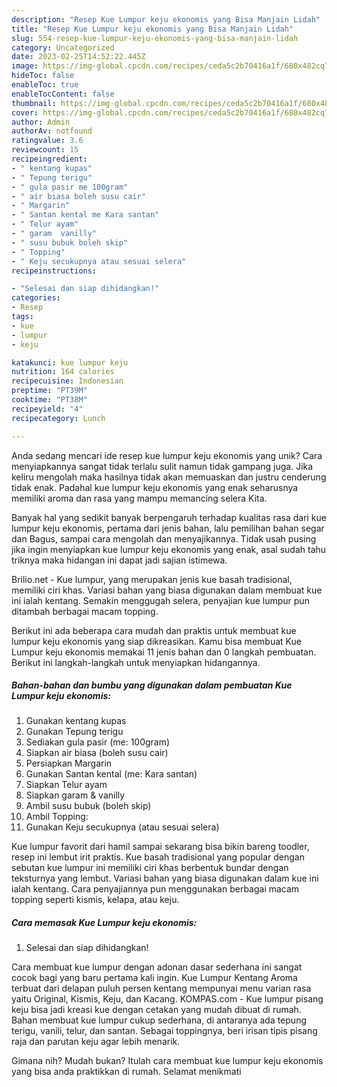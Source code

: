 ```yaml
---
description: "Resep Kue Lumpur keju ekonomis yang Bisa Manjain Lidah"
title: "Resep Kue Lumpur keju ekonomis yang Bisa Manjain Lidah"
slug: 554-resep-kue-lumpur-keju-ekonomis-yang-bisa-manjain-lidah
category: Uncategorized
date: 2023-02-25T14:52:22.445Z
image: https://img-global.cpcdn.com/recipes/ceda5c2b70416a1f/680x482cq70/kue-lumpur-keju-ekonomis-foto-resep-utama.jpg
hideToc: false
enableToc: true
enableTocContent: false
thumbnail: https://img-global.cpcdn.com/recipes/ceda5c2b70416a1f/680x482cq70/kue-lumpur-keju-ekonomis-foto-resep-utama.jpg
cover: https://img-global.cpcdn.com/recipes/ceda5c2b70416a1f/680x482cq70/kue-lumpur-keju-ekonomis-foto-resep-utama.jpg
author: Admin
authorAv: notfound
ratingvalue: 3.6
reviewcount: 15
recipeingredient:
- " kentang kupas"
- " Tepung terigu"
- " gula pasir me 100gram"
- " air biasa boleh susu cair"
- " Margarin"
- " Santan kental me Kara santan"
- " Telur ayam"
- " garam  vanilly"
- " susu bubuk boleh skip"
- " Topping"
- " Keju secukupnya atau sesuai selera"
recipeinstructions:

- "Selesai dan siap dihidangkan!"
categories:
- Resep
tags:
- kue
- lumpur
- keju

katakunci: kue lumpur keju 
nutrition: 164 calories
recipecuisine: Indonesian
preptime: "PT39M"
cooktime: "PT38M"
recipeyield: "4"
recipecategory: Lunch

---
```





Anda sedang mencari ide resep kue lumpur keju ekonomis yang unik? Cara menyiapkannya sangat tidak terlalu sulit namun tidak gampang juga. Jika keliru mengolah maka hasilnya tidak akan memuaskan dan justru cenderung tidak enak. Padahal kue lumpur keju ekonomis yang enak seharusnya memiliki aroma dan rasa yang mampu memancing selera Kita.





Banyak hal yang sedikit banyak berpengaruh terhadap kualitas rasa dari kue lumpur keju ekonomis, pertama dari jenis bahan, lalu pemilihan bahan segar dan Bagus, sampai cara mengolah dan menyajikannya. Tidak usah pusing jika ingin menyiapkan kue lumpur keju ekonomis yang enak,      asal sudah tahu triknya maka hidangan ini dapat jadi sajian istimewa.














Brilio.net - Kue lumpur, yang merupakan jenis kue basah tradisional, memiliki ciri khas. Variasi bahan yang biasa digunakan dalam membuat kue ini ialah kentang. Semakin menggugah selera, penyajian kue lumpur pun ditambah berbagai macam topping.






Berikut ini ada beberapa cara mudah dan praktis untuk membuat kue lumpur keju ekonomis yang siap dikreasikan. Kamu bisa membuat Kue Lumpur keju ekonomis memakai 11 jenis bahan dan 0 langkah pembuatan. Berikut ini langkah-langkah untuk menyiapkan hidangannya.

<!--inarticleads1-->

##### Bahan-bahan dan bumbu yang digunakan dalam pembuatan Kue Lumpur keju ekonomis:

1. Gunakan  kentang kupas
1. Gunakan  Tepung terigu
1. Sediakan  gula pasir (me: 100gram)
1. Siapkan  air biasa (boleh susu cair)
1. Persiapkan  Margarin
1. Gunakan  Santan kental (me: Kara santan)
1. Siapkan  Telur ayam
1. Siapkan  garam &amp; vanilly
1. Ambil  susu bubuk (boleh skip)
1. Ambil  Topping:
1. Gunakan  Keju secukupnya (atau sesuai selera)


Kue lumpur favorit dari hamil sampai sekarang bisa bikin bareng toodler, resep ini lembut irit praktis. Kue basah tradisional yang popular dengan sebutan kue lumpur ini memiliki ciri khas berbentuk bundar dengan teksturnya yang lembut. Variasi bahan yang biasa digunakan dalam kue ini ialah kentang. Cara penyajiannya pun menggunakan berbagai macam topping seperti kismis, kelapa, atau keju. 

<!--inarticleads2-->

##### Cara memasak Kue Lumpur keju ekonomis:


1. Selesai dan siap dihidangkan!

Cara membuat kue lumpur dengan adonan dasar sederhana ini sangat cocok bagi yang baru pertama kali ingin. Kue Lumpur Kentang Aroma terbuat dari delapan puluh persen kentang mempunyai menu varian rasa yaitu Original, Kismis, Keju, dan Kacang. KOMPAS.com - Kue lumpur pisang keju bisa jadi kreasi kue dengan cetakan yang mudah dibuat di rumah. Bahan membuat kue lumpur cukup sederhana, di antaranya ada tepung terigu, vanili, telur, dan santan. Sebagai toppingnya, beri irisan tipis pisang raja dan parutan keju agar lebih menarik. 

Gimana nih? Mudah bukan? Itulah cara membuat kue lumpur keju ekonomis yang bisa anda praktikkan di rumah. Selamat menikmati
